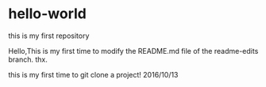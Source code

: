 # hello-world
this is my first repository

Hello,This is my first time to modify the README.md file of the readme-edits branch.
thx.

this is my first time to git clone a project! 2016/10/13